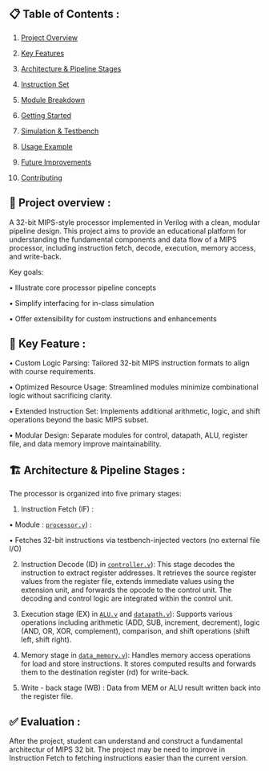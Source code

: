 ## 📋 Table of Contents :

1. [Project Overview](#project-overview)

2. [Key Features](#key-features)

3. [Architecture & Pipeline Stages](#architecture-pipeline-stages)

4. [Instruction Set](#instruction-set)

5. [Module Breakdown](#module-breakdown)

6. [Getting Started](#getting-started)

7. [Simulation & Testbench](#simulation-testbench)

8. [Usage Example](#usage-example)

9. [Future Improvements](#future-improvements)

10. [Contributing](#contributing)

## 📝 Project overview :
A 32-bit MIPS-style processor implemented in Verilog with a clean, modular pipeline design. This project aims to provide an educational platform for understanding the fundamental components and data flow of a MIPS processor, including instruction fetch, decode, execution, memory access, and write-back.

Key goals:

• Illustrate core processor pipeline concepts

• Simplify interfacing for in-class simulation

• Offer extensibility for custom instructions and enhancements

## 🚀 Key Feature : 
• Custom Logic Parsing: Tailored 32-bit MIPS instruction formats to align with course requirements.

• Optimized Resource Usage: Streamlined modules minimize combinational logic without sacrificing clarity.

• Extended Instruction Set: Implements additional arithmetic, logic, and shift operations beyond the basic MIPS subset.

• Modular Design: Separate modules for control, datapath, ALU, register file, and data memory improve maintainability.

## 🏗️ Architecture & Pipeline Stages : 
The processor is organized into five primary stages: 

1. Instruction Fetch (IF) :

• Module : [`processor.v`](https://github.com/NguyenHoanKhanh/MIPS-basic-by-Verilog/blob/main/processor.v)) :

• Fetches 32-bit instructions via testbench-injected vectors (no external file I/O)

2. Instruction Decode (ID) in [`controller.v`](https://github.com/NguyenHoanKhanh/MIPS-basic-by-Verilog/blob/main/controller.v)):
This stage decodes the instruction to extract register addresses. It retrieves the source register values from the register file, extends immediate values using the extension unit, and forwards the opcode to the control unit. The decoding and control logic are integrated within the control unit.

3. Execution stage (EX) in [`ALU.v`](https://github.com/NguyenHoanKhanh/MIPS-basic-by-Verilog/blob/main/ALU.v) and [`datapath.v`](https://github.com/NguyenHoanKhanh/MIPS-basic-by-Verilog/blob/main/datapath.v)):
Supports various operations including arithmetic (ADD, SUB, increment, decrement), logic (AND, OR, XOR, complement), comparison, and shift operations (shift left, shift right).

4. Memory stage in [`data_memory.v`](https://github.com/NguyenHoanKhanh/MIPS-basic-by-Verilog/blob/main/data_memory.v)):
Handles memory access operations for load and store instructions. It stores computed results and forwards them to the destination register (rd) for write-back.

5. Write - back stage (WB) : Data from MEM or ALU result written back into the register file.

## ✅ Evaluation : 
After the project, student can understand and construct a fundamental architectur of MIPS 32 bit.
The project may be need to improve in Instruction Fetch to fetching instructions easier than the current version.
